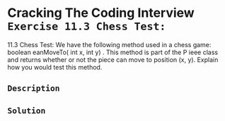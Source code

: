 # Cracking The Coding Interview `Exercise 11.3 Chess Test:`

11.3 Chess Test: We have the following method used in a chess game: boolean eanMoveTo( int x,
int y) . This method is part of the P ieee class and returns whether or not the piece can move to
position (x, y). Explain how you would test this method.

## `Description`


## `Solution`